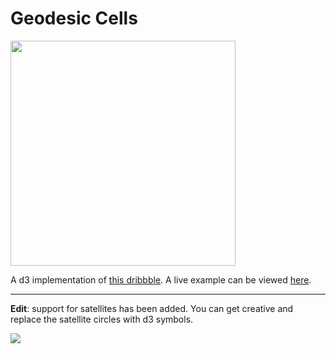 # Geodesic Cells

<img src="http://i.imgur.com/RCovntS.png" height="360">

A d3 implementation of [this dribbble](https://dribbble.com/shots/1842693-Data-management-app). A live example can be viewed [here](http://bl.ocks.org/mitch-seymour/284943058903f05e5e97).

___

**Edit**: support for satellites has been added. You can get creative and replace the satellite circles with d3 symbols.

<img src="http://i.imgur.com/QkAIdHG.png">


